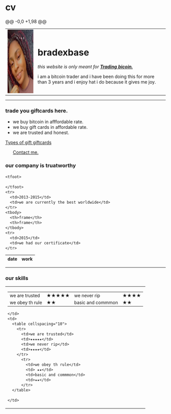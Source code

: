 # cv
@@ -0,0 +1,98 @@
<!DOCTYPE html>
<html>

<head>
  <meta charset="utf-8">
  <title>💚bradexbase</title>
</head>

<body>
  <table cellspacing="20">
    <tr>
      <td> <img width="200" height="200"src="images/cropped-image.png" alt="abisinuola"></td>
      <td>
        <h1>bradexbase</h1>
        <p><em>this website is only meant for <strong><a href="https://www.appbrewery.co">Trading bicoin.</a></strong></em></p>
        <p>i am a bitcoin trader and i have been doing this for more than 3 years and i enjoy hat i do because it gives me joy.</p>
      </td>
    </tr>
  </table>
  <hr>
  <h3>trade you giftcards here.</h3>
  <ul>
    <li>we buy bitcoin in afffordable rate.</li>
    <li>we buy gift cards in affordable rate.</li>
    <li>we are trusted and honest.</li>
  </ul>
  <a href="C:\Users\User\Documents\MICROSOFT OFFICE\webdevelopment\buybitcoin.html">Types of gift giftcards</a>
  <ul>
    <a href="C:\Users\User\Documents\MICROSOFT OFFICE\webdevelopment\my number.html">Contact me.</a>
  </ul>
  <h3>our company is truatworthy</h3>
  <table>
    <thead>
      <th>date</th>
      <th>work</th>
    </thead>

    <tfoot>

    </tfoot>
    <tr>
      <td>2013-2015</td>
      <td>we are currently the best worldwide</td>
    </tr>
    <tbody>
      <th>frame</th>
      <th>frame</th>
    </tbody>
    <tr>
      <td>2015</td>
      <td>we had our certificate</td>
    </tr>
  </table>
  <hr>
  <h3>our skills</h3>
<table cellspacing="10">
  <tr>
    <td>
      <table>
        <tr>
          <td>we are trusted</td>
          <td>★★★★★</td>
          <td>we never rip</td>
          <td>★★★★</td>
        </tr>
          <tr>
            <td>we obey th rule</td>
            <td> ★★</td>
            <td>basic and commmon</td>
            <td>★★</td>
          </tr>
      </table>

    </td>
    <td>
      <table cellspacing="10">
        <tr>
          <td>we are trusted</td>
          <td>★★★★★</td>
          <td>we never rip</td>
          <td>★★★★</td>
        </tr>
          <tr>
            <td>we obey th rule</td>
            <td> ★★</td>
            <td>basic and commmon</td>
            <td>★★</td>
          </tr>
      </table>

    </td>
  </tr>
</table>


</body>

</html>
